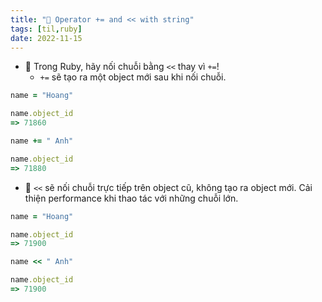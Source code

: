 ```yaml
---
title: "🌱 Operator += and << with string"
tags: [til,ruby]
date: 2022-11-15
---
```


- 🌱 Trong Ruby, hãy nối chuỗi bằng `<<` thay vì `+=`!
	- `+=` sẽ tạo ra một object mới sau khi nối chuỗi.

```rb
name = "Hoang"

name.object_id
=> 71860

name += " Anh"

name.object_id
=> 71880
```

- 🌱 `<<` sẽ nối chuỗi trực tiếp trên object cũ, không tạo ra object mới. Cải thiện performance khi thao tác với những chuỗi lớn.

```rb
name = "Hoang"

name.object_id
=> 71900

name << " Anh"

name.object_id
=> 71900
```

